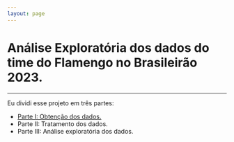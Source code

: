 ```yaml
---
layout: page
---
```


# Análise Exploratória dos dados do time do Flamengo no Brasileirão 2023.
---
Eu dividi esse projeto em três partes:
- [Parte I: Obtenção dos dados.](EDA_flamengo_part1)
- Parte II: Tratamento dos dados.
- Parte III: Análise exploratória dos dados.